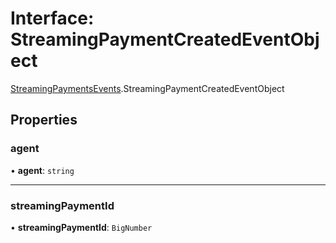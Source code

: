 # Interface: StreamingPaymentCreatedEventObject

[StreamingPaymentsEvents](../modules/StreamingPaymentsEvents.md).StreamingPaymentCreatedEventObject

## Properties

### agent

• **agent**: `string`

___

### streamingPaymentId

• **streamingPaymentId**: `BigNumber`
